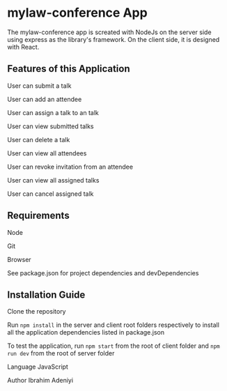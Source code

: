 # mylaw-conference App

The mylaw-conference app is screated with NodeJs on the server side using express as the library's framework. On the client side, it is designed with React. 

## Features of this Application

User can submit a talk

User can add an attendee

User can assign a talk to an talk

User can view submitted talks

User can delete a talk

User can view all attendees

User can revoke invitation from an attendee

User can view all assigned talks

User can cancel assigned talk

## Requirements

Node

Git

Browser

See package.json for project dependencies and devDependencies

## Installation Guide

Clone the repository

Run `npm install`  in the server and client root folders respectively to install all the application dependencies listed in package.json

To test the application, run `npm start` from the root of client folder and `npm run dev` from the root of server folder


Language
JavaScript

Author
Ibrahim Adeniyi
